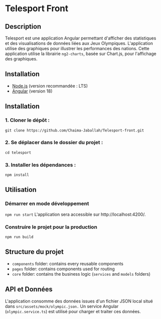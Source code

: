# Telesport Front

## Description

Telesport est une application Angular permettant d'afficher des statistiques et des visualisations de données liées aux Jeux Olympiques. L'application utilise des graphiques  pour illustrer les performances des nations.
Cette application utilise la librairie `ng2-charts`, basée sur Chart.js, pour l'affichage des graphiques.

## Installation
- [Node.js](https://nodejs.org/fr)  (version recommandée : LTS)
- [Angular](https://v18.angular.dev/) (version 18)

## Installation
 ### 1. Cloner le dépôt :
  ```git clone https://github.com/Chaima-Jaballah/Telesport-front.git ```
 ### 2. Se déplacer dans le dossier du projet :
   ```cd telesport```
 ### 3. Installer les dépendances :
  ``npm install``

## Utilisation
### Démarrer en mode développement
``npm run start``
 L'application sera accessible sur http://localhost:4200/.
### Construire le projet pour la production
``npm run build ``
## Structure du projet
- `components` folder: contains every reusable components
- `pages` folder: contains components used for routing
- `core` folder: contains the business logic (`services` and `models` folders)

## API et Données

L'application consomme des données issues d'un fichier JSON local situé dans ``src/assets/mock/olympic.json.`` Un service Angular (``olympic.service.ts``) est utilisé pour charger et traiter ces données.


